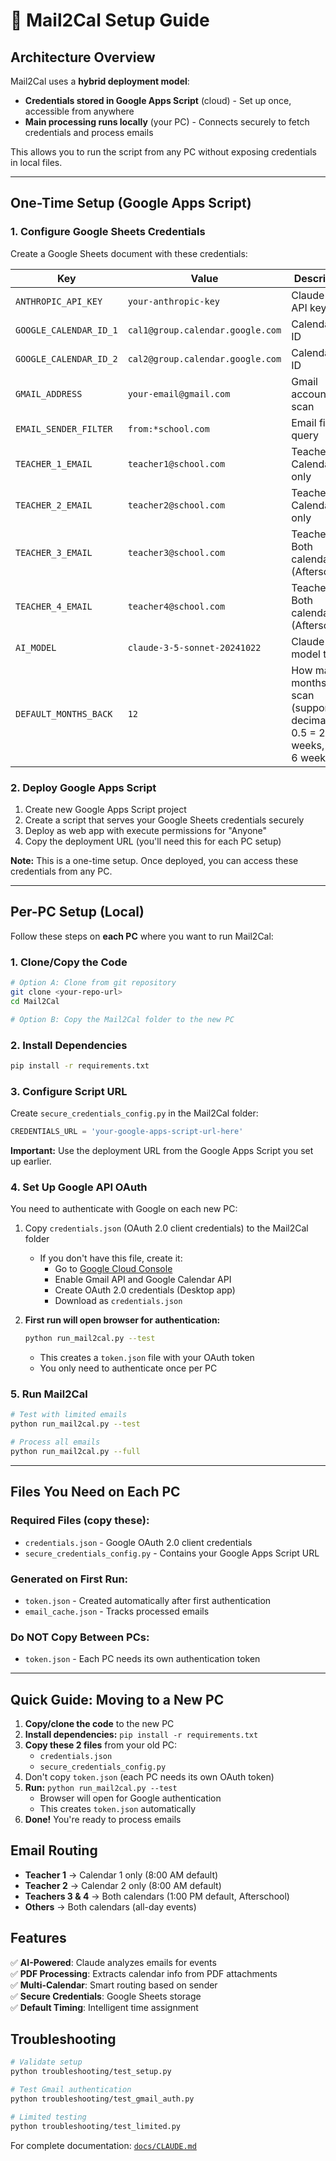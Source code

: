 # 🚀 Mail2Cal Setup Guide

## Architecture Overview

Mail2Cal uses a **hybrid deployment model**:
- **Credentials stored in Google Apps Script** (cloud) - Set up once, accessible from anywhere
- **Main processing runs locally** (your PC) - Connects securely to fetch credentials and process emails

This allows you to run the script from any PC without exposing credentials in local files.

---

## One-Time Setup (Google Apps Script)

### 1. Configure Google Sheets Credentials

Create a Google Sheets document with these credentials:

| Key | Value | Description |
|-----|-------|-------------|
| `ANTHROPIC_API_KEY` | `your-anthropic-key` | Claude AI API key |
| `GOOGLE_CALENDAR_ID_1` | `cal1@group.calendar.google.com` | Calendar 1 ID |
| `GOOGLE_CALENDAR_ID_2` | `cal2@group.calendar.google.com` | Calendar 2 ID |
| `GMAIL_ADDRESS` | `your-email@gmail.com` | Gmail account to scan |
| `EMAIL_SENDER_FILTER` | `from:*school.com` | Email filter query |
| `TEACHER_1_EMAIL` | `teacher1@school.com` | Teacher 1 → Calendar 1 only |
| `TEACHER_2_EMAIL` | `teacher2@school.com` | Teacher 2 → Calendar 2 only |
| `TEACHER_3_EMAIL` | `teacher3@school.com` | Teacher 3 → Both calendars (Afterschool) |
| `TEACHER_4_EMAIL` | `teacher4@school.com` | Teacher 4 → Both calendars (Afterschool) |
| `AI_MODEL` | `claude-3-5-sonnet-20241022` | Claude model to use |
| `DEFAULT_MONTHS_BACK` | `12` | How many months to scan (supports decimals: 0.5 = 2 weeks, 1.5 = 6 weeks) |

### 2. Deploy Google Apps Script

1. Create new Google Apps Script project
2. Create a script that serves your Google Sheets credentials securely
3. Deploy as web app with execute permissions for "Anyone"
4. Copy the deployment URL (you'll need this for each PC setup)

**Note:** This is a one-time setup. Once deployed, you can access these credentials from any PC.

---

## Per-PC Setup (Local)

Follow these steps on **each PC** where you want to run Mail2Cal:

### 1. Clone/Copy the Code

```bash
# Option A: Clone from git repository
git clone <your-repo-url>
cd Mail2Cal

# Option B: Copy the Mail2Cal folder to the new PC
```

### 2. Install Dependencies

```bash
pip install -r requirements.txt
```

### 3. Configure Script URL

Create `secure_credentials_config.py` in the Mail2Cal folder:
```python
CREDENTIALS_URL = 'your-google-apps-script-url-here'
```

**Important:** Use the deployment URL from the Google Apps Script you set up earlier.

### 4. Set Up Google API OAuth

You need to authenticate with Google on each new PC:

1. Copy `credentials.json` (OAuth 2.0 client credentials) to the Mail2Cal folder
   - If you don't have this file, create it:
     - Go to [Google Cloud Console](https://console.cloud.google.com/)
     - Enable Gmail API and Google Calendar API
     - Create OAuth 2.0 credentials (Desktop app)
     - Download as `credentials.json`

2. **First run will open browser for authentication:**
   ```bash
   python run_mail2cal.py --test
   ```
   - This creates a `token.json` file with your OAuth token
   - You only need to authenticate once per PC

### 5. Run Mail2Cal

```bash
# Test with limited emails
python run_mail2cal.py --test

# Process all emails
python run_mail2cal.py --full
```

---

## Files You Need on Each PC

### Required Files (copy these):
- `credentials.json` - Google OAuth 2.0 client credentials
- `secure_credentials_config.py` - Contains your Google Apps Script URL

### Generated on First Run:
- `token.json` - Created automatically after first authentication
- `email_cache.json` - Tracks processed emails

### Do NOT Copy Between PCs:
- `token.json` - Each PC needs its own authentication token

---

## Quick Guide: Moving to a New PC

1. **Copy/clone the code** to the new PC
2. **Install dependencies:** `pip install -r requirements.txt`
3. **Copy these 2 files** from your old PC:
   - `credentials.json`
   - `secure_credentials_config.py`
4. Don't copy `token.json` (each PC needs its own OAuth token)
5. **Run:** `python run_mail2cal.py --test`
   - Browser will open for Google authentication
   - This creates `token.json` automatically
6. **Done!** You're ready to process emails

## Email Routing

- **Teacher 1** → Calendar 1 only (8:00 AM default)
- **Teacher 2** → Calendar 2 only (8:00 AM default)  
- **Teachers 3 & 4** → Both calendars (1:00 PM default, Afterschool)
- **Others** → Both calendars (all-day events)

## Features

✅ **AI-Powered**: Claude analyzes emails for events  
✅ **PDF Processing**: Extracts calendar info from PDF attachments  
✅ **Multi-Calendar**: Smart routing based on sender  
✅ **Secure Credentials**: Google Sheets storage  
✅ **Default Timing**: Intelligent time assignment  

## Troubleshooting

```bash
# Validate setup
python troubleshooting/test_setup.py

# Test Gmail authentication  
python troubleshooting/test_gmail_auth.py

# Limited testing
python troubleshooting/test_limited.py
```

For complete documentation: [`docs/CLAUDE.md`](docs/CLAUDE.md)
